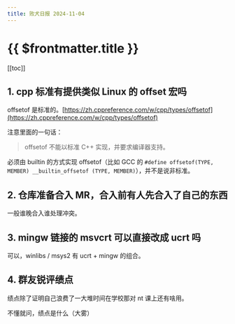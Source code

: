 ```yaml
---
title: 败犬日报 2024-11-04
---
```


# {{ $frontmatter.title }}

[[toc]]

## 1. cpp 标准有提供类似 Linux 的 offset 宏吗

offsetof 是标准的。[https://zh.cppreference.com/w/cpp/types/offsetof](https://zh.cppreference.com/w/cpp/types/offsetof)

注意里面的一句话：

> offsetof 不能以标准 C++ 实现，并要求编译器支持。

必须由 builtin 的方式实现 offsetof（比如 GCC 的 `#define offsetof(TYPE, MEMBER) __builtin_offsetof (TYPE, MEMBER)`），并不是说非标准。

## 2. 仓库准备合入 MR，合入前有人先合入了自己的东西

一般谁晚合入谁处理冲突。

## 3. mingw 链接的 msvcrt 可以直接改成 ucrt 吗

可以，winlibs / msys2 有 ucrt + mingw 的组合。

## 4. 群友锐评绩点

绩点除了证明自己浪费了一大堆时间在学校那对 nt 课上还有啥用。

不懂就问，绩点是什么（大雾）
